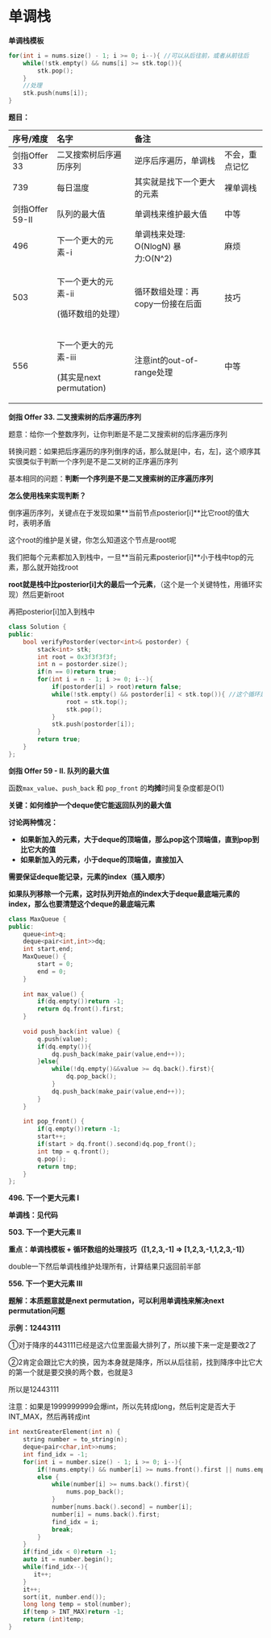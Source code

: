 # 单调栈

**单调栈模板**

```cpp
for(int i = nums.size() - 1; i >= 0; i--){ //可以从后往前，或者从前往后
    while(!stk.empty() && nums[i] >= stk.top()){
        stk.pop();
    }
    //处理
    stk.push(nums[i]);
}
```

**题目：**

<table>
  <thead>
    <tr>
      <th style="text-align:left">&#x5E8F;&#x53F7;/&#x96BE;&#x5EA6;</th>
      <th style="text-align:left">&#x540D;&#x5B57;</th>
      <th style="text-align:left">&#x5907;&#x6CE8;</th>
      <th style="text-align:left"></th>
    </tr>
  </thead>
  <tbody>
    <tr>
      <td style="text-align:left">&#x5251;&#x6307;Offer 33</td>
      <td style="text-align:left">&#x4E8C;&#x53C9;&#x641C;&#x7D22;&#x6811;&#x540E;&#x5E8F;&#x904D;&#x5386;&#x5E8F;&#x5217;</td>
      <td
      style="text-align:left">&#x9006;&#x5E8F;&#x540E;&#x5E8F;&#x904D;&#x5386;&#xFF0C;&#x5355;&#x8C03;&#x6808;</td>
        <td
        style="text-align:left">&#x4E0D;&#x4F1A;&#xFF0C;&#x91CD;&#x70B9;&#x8BB0;&#x5FC6;</td>
    </tr>
    <tr>
      <td style="text-align:left">739</td>
      <td style="text-align:left">&#x6BCF;&#x65E5;&#x6E29;&#x5EA6;</td>
      <td style="text-align:left">&#x5176;&#x5B9E;&#x5C31;&#x662F;&#x627E;&#x4E0B;&#x4E00;&#x4E2A;&#x66F4;&#x5927;&#x7684;&#x5143;&#x7D20;</td>
      <td
      style="text-align:left">&#x88F8;&#x5355;&#x8C03;&#x6808;</td>
    </tr>
    <tr>
      <td style="text-align:left">&#x5251;&#x6307;Offer 59-II</td>
      <td style="text-align:left">&#x961F;&#x5217;&#x7684;&#x6700;&#x5927;&#x503C;</td>
      <td style="text-align:left">&#x5355;&#x8C03;&#x6808;&#x6765;&#x7EF4;&#x62A4;&#x6700;&#x5927;&#x503C;</td>
      <td
      style="text-align:left">&#x4E2D;&#x7B49;</td>
    </tr>
    <tr>
      <td style="text-align:left">496</td>
      <td style="text-align:left">&#x4E0B;&#x4E00;&#x4E2A;&#x66F4;&#x5927;&#x7684;&#x5143;&#x7D20;-i</td>
      <td
      style="text-align:left">&#x5355;&#x8C03;&#x6808;&#x6765;&#x5904;&#x7406;: O(NlogN) &#x66B4;&#x529B;:O(N^2)</td>
        <td
        style="text-align:left">&#x9EBB;&#x70E6;</td>
    </tr>
    <tr>
      <td style="text-align:left">503</td>
      <td style="text-align:left">
        <p>&#x4E0B;&#x4E00;&#x4E2A;&#x66F4;&#x5927;&#x7684;&#x5143;&#x7D20;-ii</p>
        <p>(&#x5FAA;&#x73AF;&#x6570;&#x7EC4;&#x7684;&#x5904;&#x7406;&#xFF09;</p>
      </td>
      <td style="text-align:left">&#x5FAA;&#x73AF;&#x6570;&#x7EC4;&#x5904;&#x7406;&#xFF1A;&#x518D;copy&#x4E00;&#x4EFD;&#x63A5;&#x5728;&#x540E;&#x9762;</td>
      <td
      style="text-align:left">&#x6280;&#x5DE7;</td>
    </tr>
    <tr>
      <td style="text-align:left">556</td>
      <td style="text-align:left">
        <p>&#x4E0B;&#x4E00;&#x4E2A;&#x66F4;&#x5927;&#x7684;&#x5143;&#x7D20;-iii</p>
        <p>(&#x5176;&#x5B9E;&#x662F;next permutation)</p>
      </td>
      <td style="text-align:left">&#x6CE8;&#x610F;int&#x7684;out-of-range&#x5904;&#x7406;</td>
      <td style="text-align:left">&#x4E2D;&#x7B49;</td>
    </tr>
  </tbody>
</table>

**剑指 Offer 33. 二叉搜索树的后序遍历序列**

题意：给你一个整数序列，让你判断是不是二叉搜索树的后序遍历序列

转换问题：如果把后序遍历的序列倒序的话，那么就是\[中，右，左\]，这个顺序其实很类似于判断一个序列是不是二叉树的正序遍历序列

基本相同的问题：**判断一个序列是不是二叉搜索树的正序遍历序列**

**怎么使用栈来实现判断？**

倒序遍历序列，关键点在于发现如果**当前节点posterior\[i\]**比它root的值大时，表明矛盾

这个root的维护是关键，你怎么知道这个节点是root呢

我们把每个元素都加入到栈中，一旦**当前元素posterior\[i\]**小于栈中top的元素，那么就开始找root

**root就是栈中比posterior\[i\]大的最后一个元素**，（这个是一个关键特性，用循环实现）然后更新root

再把posterior\[i\]加入到栈中

```cpp
class Solution {
public:
    bool verifyPostorder(vector<int>& postorder) {
        stack<int> stk;
        int root = 0x3f3f3f3f;
        int n = postorder.size();
        if(n == 0)return true;
        for(int i = n - 1; i >= 0; i--){
            if(postorder[i] > root)return false;
            while(!stk.empty() && postorder[i] < stk.top()){ //这个循环是太关键了！理解这个循环的意思
                root = stk.top();
                stk.pop();
            }
            stk.push(postorder[i]);
        }
        return true;
    }
};
```

**剑指 Offer 59 - II. 队列的最大值**

 函数`max_value`、`push_back` 和 `pop_front` 的**均摊**时间复杂度都是O\(1\)

**关键：如何维护一个deque使它能返回队列的最大值**

**讨论两种情况：**

* **如果新加入的元素，大于deque的顶端值，那么pop这个顶端值，直到pop到比它大的值**
* **如果新加入的元素，小于deque的顶端值，直接加入**

**需要保证deque能记录，元素的index（插入顺序）**

**如果队列移除一个元素，这时队列开始点的index大于deque最底端元素的index，那么也要清楚这个deque的最底端元素**

```cpp
class MaxQueue {
public:
    queue<int>q;
    deque<pair<int,int>>dq;
    int start,end;
    MaxQueue() {
        start = 0;
        end = 0;
    }
    
    int max_value() {
        if(dq.empty())return -1;
        return dq.front().first;
    }
    
    void push_back(int value) {
        q.push(value);
        if(dq.empty()){
            dq.push_back(make_pair(value,end++));
        }else{
            while(!dq.empty()&&value >= dq.back().first){
                dq.pop_back();
            }
            dq.push_back(make_pair(value,end++));
        }
    }
    
    int pop_front() {
        if(q.empty())return -1;
        start++;
        if(start > dq.front().second)dq.pop_front();
        int tmp = q.front();
        q.pop();
        return tmp;
    }
};
```

**496. 下一个更大元素 I**

**单调栈：见代码**

**503. 下一个更大元素 II**

**重点：单调栈模板 + 循环数组的处理技巧（\[1,2,3,-1\] =&gt; \[1,2,3,-1,1,2,3,-1\]）**

double一下然后单调栈维护处理所有，计算结果只返回前半部

**556. 下一个更大元素 III**

**题解：本质题意就是next permutation，可以利用单调栈来解决next permutation问题**

**示例：12443111**

①对于降序的443111已经是这六位里面最大排列了，所以接下来一定是要改2了

②2肯定会跟比它大的换，因为本身就是降序，所以从后往前，找到降序中比它大的第一个就是要交换的两个数，也就是3

所以是12443111

注意：如果是1999999999会爆int，所以先转成long，然后判定是否大于INT\_MAX，然后再转成int

```cpp
int nextGreaterElement(int n) {
    string number = to_string(n);
    deque<pair<char,int>>nums;
    int find_idx = -1;
    for(int i = number.size() - 1; i >= 0; i--){
        if(!nums.empty() && number[i] >= nums.front().first || nums.empty())nums.push_front(make_pair(number[i], i));
        else {
            while(number[i] >= nums.back().first){
                nums.pop_back();
            }
            number[nums.back().second] = number[i];
            number[i] = nums.back().first;
            find_idx = i;
            break;
        }
    }
    if(find_idx < 0)return -1;
    auto it = number.begin();
    while(find_idx--){
       it++;
    }
    it++;
    sort(it, number.end());
    long long temp = stol(number);
    if(temp > INT_MAX)return -1;
    return (int)temp;
}
```



